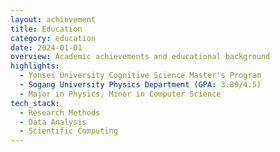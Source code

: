 ```yaml
---
layout: achievement
title: Education
category: education
date: 2024-01-01
overview: Academic achievements and educational background
highlights:
  - Yonsei University Cognitive Science Master's Program
  - Sogang University Physics Department (GPA: 3.89/4.5)
  - Major in Physics, Minor in Computer Science
tech_stack:
  - Research Methods
  - Data Analysis
  - Scientific Computing
---
```

